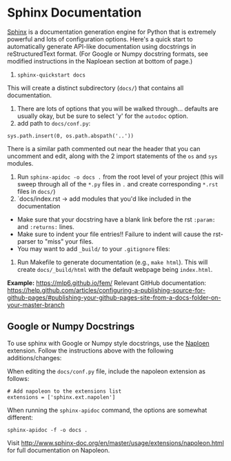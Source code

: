 # Sphinx Documentation

[Sphinx](http://sphinx-doc.org/) is a documentation generation engine for Python
that is extremely powerful and lots of configuration options.  Here's a quick
start to automatically generate API-like documentation using docstrings in reStructuredText format.
(For Google or Numpy docstring formats, see modified instructions in the Naploean section at bottom of page.)

1. ``sphinx-quickstart docs``

This will create a distinct subdirectory (``docs/``) that contains all
documentation.
1. There are lots of options that you will be walked through... defaults are
   usually okay, but be sure to select 'y' for the ``autodoc`` option.
1. add path to ``docs/conf.py``:
```
sys.path.insert(0, os.path.abspath('..'))
```
There is a similar path commented out near the header that you can uncomment
and edit, along with the 2 import statements of the `os` and `sys` modules.
1. Run `sphinx-apidoc -o docs .` from the root level of your project (this
   will sweep through all of the `*.py` files in `.` and create
   corresponding `*.rst` files in `docs/`)
1. `docs/index.rst -> add modules that you'd like included in the documentation
  * Make sure that your docstring have a blank link before the rst `:param:` and
    `:returns:` lines.
  * Make sure to indent your file entries!!  Failure to indent will cause the
    rst-parser to "miss" your files.
  * You may want to add `_build/` to your `.gitignore` files:
1. Run Makefile to generate documentation (e.g., ``make html``).  This will
   create `docs/_build/html` with the default webpage being `index.html`.

**Example:** https://mlp6.github.io/fem/
Relevant GitHub documentation: https://help.github.com/articles/configuring-a-publishing-source-for-github-pages/#publishing-your-github-pages-site-from-a-docs-folder-on-your-master-branch

## Google or Numpy Docstrings
To use sphinx with Google or Numpy style docstrings, use the [Naploen](http://www.sphinx-doc.org/en/master/usage/extensions/napoleon.html) extension.  Follow the instructions above with 
the following additions/changes:

When editing the `docs/conf.py` file, include the napoleon extension as follows:
```
# Add napoleon to the extensions list
extensions = ['sphinx.ext.napolen']
```
When running the `sphinx-apidoc` command, the options are somewhat different:
```
sphinx-apidoc -f -o docs .
```
Visit http://www.sphinx-doc.org/en/master/usage/extensions/napoleon.html for full documentation on Napoleon.
